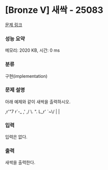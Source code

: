 # [Bronze Ⅴ] 새싹 - 25083

[문제 링크](https://www.acmicpc.net/problem/25083) 

### 성능 요약

메모리: 2020 KB, 시간: 0 ms

### 분류

구현(implementation)

### 문제 설명

<p>아래 예제와 같이 새싹을 출력하시오.</p>
<p>         ,r'"7
r`-_   ,'  ,/
 \. ". L_r'
   `~\/
      |
      |</p>

### 입력 

 <p>입력은 없다.</p>

### 출력 

 <p>새싹을 출력한다.</p>